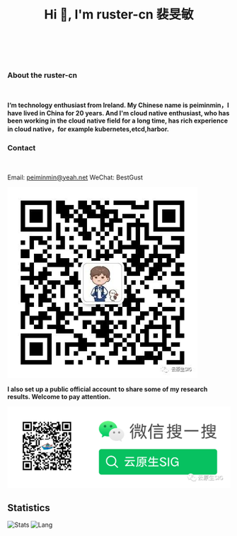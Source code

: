<h1 align="center">Hi 👋, I'm ruster-cn 裴旻敏</h1>

<h3>&nbsp</h3>
<h3>&nbsp</h3>

<h3 align="left"> About the ruster-cn</h3>
&nbsp

<b>I‘m technology enthusiast from Ireland. My Chinese name is peiminmin，I have lived in China for 20 years. And I'm cloud native enthusiast, who has been working in the cloud native field for a long time, has rich experience in cloud native，for example kubernetes,etcd,harbor.</b>


<h3 align="left"> Contact</h3>
&nbsp

Email: peiminmin@yeah.net
WeChat: BestGust

![Personal WeChat](./80353346f9ae8eee97de408592c98032.jpg)

<b>I also set up a public official account to share some of my research results. Welcome to pay attention.</b>

![official](./0f7a6cffa1c57b6faa0511ebdb20dc54.jpg)



## Statistics
![Stats](https://github-readme-stats.vercel.app/api?username=ruster-cn&show_icons=true)
![Lang](https://github-readme-stats.vercel.app/api/top-langs/?username=ruster-cn&hide=ipynb,html&layout=compact&card_width=500)



